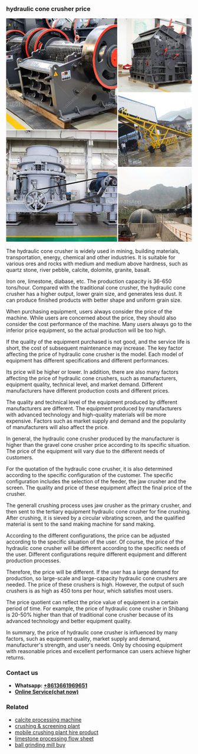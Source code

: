 <h3>hydraulic cone crusher price</h3><img src='1703042065.jpg' alt=''><p>The hydraulic cone crusher is widely used in mining, building materials, transportation, energy, chemical and other industries. It is suitable for various ores and rocks with medium and medium above hardness, such as quartz stone, river pebble, calcite, dolomite, granite, basalt.</p><p>Iron ore, limestone, diabase, etc. The production capacity is 36-650 tons/hour. Compared with the traditional cone crusher, the hydraulic cone crusher has a higher output, lower grain size, and generates less dust. It can produce finished products with better shape and uniform grain size.</p><p>When purchasing equipment, users always consider the price of the machine. While users are concerned about the price, they should also consider the cost performance of the machine. Many users always go to the inferior price equipment, so the actual production will be too high.</p><p>If the quality of the equipment purchased is not good, and the service life is short, the cost of subsequent maintenance may increase. The key factor affecting the price of hydraulic cone crusher is the model. Each model of equipment has different specifications and different performances.</p><p>Its price will be higher or lower. In addition, there are also many factors affecting the price of hydraulic cone crushers, such as manufacturers, equipment quality, technical level, and market demand. Different manufacturers have different production costs and different prices.</p><p>The quality and technical level of the equipment produced by different manufacturers are different. The equipment produced by manufacturers with advanced technology and high-quality materials will be more expensive. Factors such as market supply and demand and the popularity of manufacturers will also affect the price.</p><p>In general, the hydraulic cone crusher produced by the manufacturer is higher than the gravel cone crusher price according to its specific situation. The price of the equipment will vary due to the different needs of customers.</p><p>For the quotation of the hydraulic cone crusher, it is also determined according to the specific configuration of the customer. The specific configuration includes the selection of the feeder, the jaw crusher and the screen. The quality and price of these equipment affect the final price of the crusher.</p><p>The generall crushing process uses jaw crusher as the primary crusher, and then sent to the tertiary equipment hydraulic cone crusher for fine crushing. After crushing, it is sieved by a circular vibrating screen, and the qualified material is sent to the sand making machine for sand making.</p><p>According to the different configurations, the price can be adjusted according to the specific situation of the user. Of course, the price of the hydraulic cone crusher will be different according to the specific needs of the user. Different configurations require different equipment and different production processes.</p><p>Therefore, the price will be different. If the user has a large demand for production, so large-scale and large-capacity hydraulic cone crushers are needed. The price of these crushers is high. However, the output of such crushers is as high as 450 tons per hour, which satisfies most users.</p><p>The price quotient can reflect the price value of equipment in a certain period of time. For example, the price of hydraulic cone crusher in Shibang is 20-50% higher than that of traditional cone crusher because of its advanced technology and better equipment quality.</p><p>In summary, the price of hydraulic cone crusher is influenced by many factors, such as equipment quality, market supply and demand, manufacturer's strength, and user's needs. Only by choosing equipment with reasonable prices and excellent performance can users achieve higher returns.</p><h3>Contact us</h3><ul><li><strong>Whatsapp:&nbsp;<a href="https://wa.me/8613661969651">+8613661969651</a></strong></li><li><a href="https://swt.shibang-china.com/?git&amp;zhl&amp;hydraulic cone crusher price"><strong>Online Service(chat now)</strong></a></li></ul><h3>Related</h3><ul><li><a href='calcite processing machine.md'>calcite processing machine</a></li><li><a href='crushing  screening plant.md'>crushing & screening plant</a></li><li><a href='mobile crushing plant hire product.md'>mobile crushing plant hire product</a></li><li><a href='limestone processing flow sheet.md'>limestone processing flow sheet</a></li><li><a href='ball grinding mill buy.md'>ball grinding mill buy</a></li></ul>